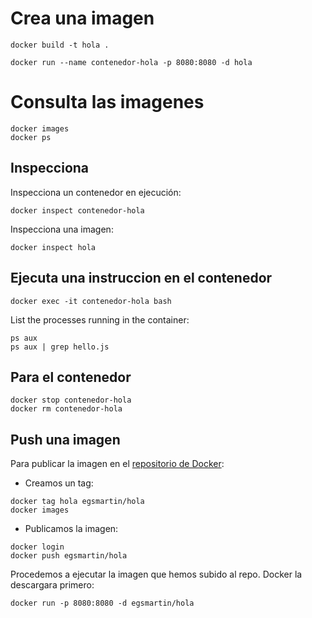 # Crea una imagen
```
docker build -t hola .  

docker run --name contenedor-hola -p 8080:8080 -d hola
```
# Consulta las imagenes
```
docker images  
docker ps
```
## Inspecciona  
Inspecciona un contenedor en ejecución:  
```  
docker inspect contenedor-hola  
```
Inspecciona una imagen:  
```
docker inspect hola  
```
## Ejecuta una instruccion en el contenedor  
```
docker exec -it contenedor-hola bash  
```
List the processes running in the container:  
```
ps aux
ps aux | grep hello.js
```
## Para el contenedor  
```
docker stop contenedor-hola  
docker rm contenedor-hola  
```
## Push una imagen
Para publicar la imagen en el [repositorio de Docker](http://hub.docker.com):  
- Creamos un tag:  
```  
docker tag hola egsmartin/hola  
docker images  
```
- Publicamos la imagen:  
```  
docker login
docker push egsmartin/hola  
```
Procedemos a ejecutar la imagen que hemos subido al repo. Docker la descargara primero:  
```
docker run -p 8080:8080 -d egsmartin/hola
```

